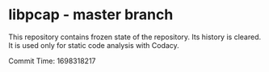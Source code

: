 # libpcap - master branch

This repository contains frozen state of the repository.
Its history is cleared. It is used only for static code
analysis with Codacy.

Commit Time: 1698318217